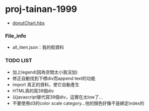 # proj-tainan-1999
- [donutChart.hbs](https://github.com/chihsuan/proj-tainan-1999/blob/dev/merge/layout/donutChart.hbs)
### File_info
- all_item.json：我的假資料

### TODO LIST
- 加上legend(因為空間太小我沒加)
- 修正自動找到下標div而append text的功能
- import 真正的資料，使它自動產生
- HTML真的寫39個div
- 以javascript替代寫39個div，這實在太low了...
- 不要使用d3的color scale category...他的顏色好像不是綁定index的
